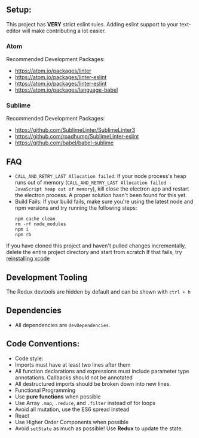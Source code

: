 ## Setup:
This project has **VERY** strict eslint rules. Adding eslint support to your text-editor will make contributing a lot easier.

### Atom
Recommended Development Packages:
* https://atom.io/packages/linter
* https://atom.io/packages/linter-eslint
* https://atom.io/packages/linter-eslint
* https://atom.io/packages/language-babel

### Sublime
Recommended Development Packages:
* https://github.com/SublimeLinter/SublimeLinter3
* https://github.com/roadhump/SublimeLinter-eslint
* https://github.com/babel/babel-sublime

## FAQ
 * `CALL_AND_RETRY_LAST Allocation failed`: If your node process's heap runs out of memory (`CALL_AND_RETRY_LAST Allocation failed - JavaScript heap out of memory`), kill close the electron app and restart the electron process. A proper solution hasn't been found for this yet.
 * Build Fails: If your build fails, make sure you're using the latest node and npm versions and try running the following steps:
   ```console
   npm cache clean
   rm -rf node_modules
   npm i
   npm rb
   ```
  If you have cloned this project and haven't pulled changes incrementally, delete the entire project directory and start from scratch
  If that fails, try [reinstalling xcode](https://github.com/chentsulin/electron-react-boilerplate/issues/383#issuecomment-246428151)

## Development Tooling
The Redux devtools are hidden by default and can be shown with `ctrl + h`

## Dependencies
* All dependencies are `devDependencies`.

## Code Conventions:
* Code style:
 * Imports must have at least two lines after them
 * All function declarations and expressions must include parameter type annotations. Callbacks should not be annotated
 * All destructured imports should be broken down into new lines.
* Functional Programming
 * Use **pure functions** when possible
 * Use Array `.map`, `.reduce`, and `.filter` instead of for loops
 * Avoid all mutation, use the ES6 spread instead
* React
 * Use Higher Order Components when possible
 * Avoid `setState` as much as possible! Use **Redux** to update the state.
